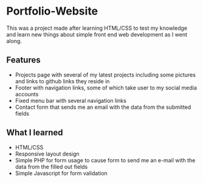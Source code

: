 # Portfolio-Website
This was a project made after learning HTML/CSS to test my knowledge and learn new things about simple front end web development as I went along.

## Features
- Projects page with several of my latest projects including some pictures and links to github links they reside in
- Footer with navigation links, some of which take user to my social media accounts
- Fixed menu bar with several navigation links
- Contact form that sends me an email with the data from the submitted fields


## What I learned
- HTML/CSS
- Responsive layout design
- Simple PHP for form usage to cause form to send me an e-mail with the data from the filled out fields
- Simple Javascript for form validation



